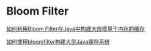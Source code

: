 # Bloom Filter
[如何利用Bloom Filter在Java中构建大规模基于内存的缓存]("http://colobu.com/2014/08/13/How-to-use-bloom-filter-to-build-a-large-in-memory-cache-in-Java/")

[如何使用bloomfilter构建大型Java缓存系统]("http://www.importnew.com/13032.html")


